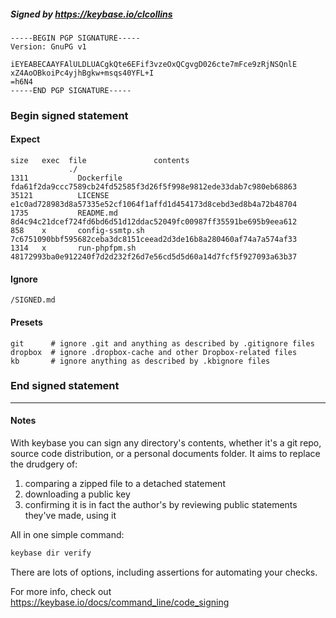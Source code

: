 ##### Signed by https://keybase.io/clcollins
```
-----BEGIN PGP SIGNATURE-----
Version: GnuPG v1

iEYEABECAAYFAlULDLUACgkQte6EFif3vzeOxQCgvgD026cte7mFce9zRjNSQnlE
xZ4AoOBkoiPc4yjhBgkw+msqs40YFL+I
=h6N4
-----END PGP SIGNATURE-----

```

<!-- END SIGNATURES -->

### Begin signed statement 

#### Expect

```
size   exec  file               contents                                                        
             ./                                                                                 
1311           Dockerfile       fda61f2da9ccc7589cb24fd52585f3d26f5f998e9812ede33dab7c980eb68863
35121          LICENSE          e1c0ad728983d8a57335e52cf1064f1affd1d454173d8cebd3ed8b4a72b48704
1735           README.md        8d4c94c21dcef724fd6bd6d51d12ddac52049fc00987ff35591be695b9eea612
858    x       config-ssmtp.sh  7c6751090bbf595682ceba3dc8151ceead2d3de16b8a280460af74a7a574af33
1314   x       run-phpfpm.sh    48172993ba0e912240f7d2d232f26d7e56cd5d5d60a14d7fcf5f927093a63b37
```

#### Ignore

```
/SIGNED.md
```

#### Presets

```
git      # ignore .git and anything as described by .gitignore files
dropbox  # ignore .dropbox-cache and other Dropbox-related files    
kb       # ignore anything as described by .kbignore files          
```

<!-- summarize version = 0.0.9 -->

### End signed statement

<hr>

#### Notes

With keybase you can sign any directory's contents, whether it's a git repo,
source code distribution, or a personal documents folder. It aims to replace the drudgery of:

  1. comparing a zipped file to a detached statement
  2. downloading a public key
  3. confirming it is in fact the author's by reviewing public statements they've made, using it

All in one simple command:

```bash
keybase dir verify
```

There are lots of options, including assertions for automating your checks.

For more info, check out https://keybase.io/docs/command_line/code_signing